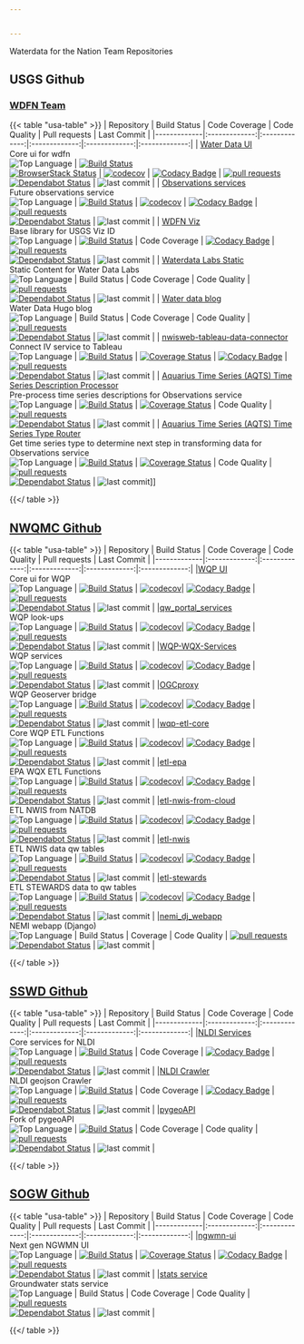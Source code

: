 ```yaml
---


---
```


Waterdata for the Nation Team Repositories

## USGS Github

### [WDFN Team](https://github.com/orgs/usgs/teams/wdfn/repositories)

{{< table "usa-table" >}}
| Repository    | Build Status  | Code Coverage  | Code Quality | Pull requests | Last Commit |
|-------------|:-------------:|:-------------:|:-------------:|:-------------:|:-------------:|
| [Water Data UI](https://github.com/usgs/waterdataui)<br>Core ui for wdfn <br>![Top Language](https://img.shields.io/github/languages/top/usgs/waterdataui.svg) | [![Build Status](https://travis-ci.org/usgs/waterdataui.svg?branch=master)](https://travis-ci.org/usgs/waterdataui) <br> [![BrowserStack Status](https://www.browserstack.com/automate/badge.svg?badge_key=bU1RYk13cEdnTUdmQkd0bzhyODFKNXVIbFdTa216WjdkYkM5UGVlaWNNYz0tLWtnR1ZwZC8rM0diajZXbXVTd1dlRmc9PQ==--0da980361af7531683a3e7245b74bd8bbb7875bc)](https://www.browserstack.com/automate/public-build/bU1RYk13cEdnTUdmQkd0bzhyODFKNXVIbFdTa216WjdkYkM5UGVlaWNNYz0tLWtnR1ZwZC8rM0diajZXbXVTd1dlRmc9PQ==--0da980361af7531683a3e7245b74bd8bbb7875bc) | [![codecov](https://codecov.io/gh/usgs/waterdataui/branch/master/graph/badge.svg)](https://codecov.io/gh/usgs/waterdataui) | [![Codacy Badge](https://api.codacy.com/project/badge/Grade/05497ebda0d2450bb11eba0e436f4360)](https://www.codacy.com/app/ayan/waterdataui?utm_source=github.com&amp;utm_medium=referral&amp;utm_content=usgs/waterdataui&amp;utm_campaign=Badge_Grade) | [![pull requests](https://img.shields.io/github/issues-pr/usgs/waterdataui.svg)](https://github.com/usgs/waterdataui/pulls) <br> [![Dependabot Status](https://api.dependabot.com/badges/status?host=github&repo=usgs/waterdataui)](https://dependabot.com) | ![last commit](https://img.shields.io/github/last-commit/usgs/waterdataui.svg) |
| [Observations services](https://github.com/usgs/time-series-services)<br>Future observations service <br> ![Top Language](https://img.shields.io/github/languages/top/usgs/time-series-services.svg) | [![Build Status](https://travis-ci.com/usgs/time-series-services.svg?branch=master)](https://travis-ci.com/usgs/time-series-services)  | [![codecov](https://codecov.io/gh/usgs/time-series-services/branch/master/graph/badge.svg)](https://codecov.io/gh/usgs/time-series-services)  | [![Codacy Badge](https://api.codacy.com/project/badge/Grade/1b57ae37d61a48078ee9b7b64204b463)](https://www.codacy.com/manual/usgs_wma_dev/time-series-services?utm_source=github.com&amp;utm_medium=referral&amp;utm_content=usgs/time-series-services&amp;utm_campaign=Badge_Grade) | [![pull requests](https://img.shields.io/github/issues-pr/usgs/time-series-services.svg)](https://github.com/usgs/time-series-services/pulls) <br> [![Dependabot Status](https://api.dependabot.com/badges/status?host=github&repo=usgs/time-series-services)](https://dependabot.com)   | ![last commit](https://img.shields.io/github/last-commit/usgs/time-series-services.svg) |
| [WDFN Viz](https://github.com/usgs/wdfn-viz)<br>Base library for USGS Viz ID<br>![Top Language](https://img.shields.io/github/languages/top/usgs/wdfn-viz.svg)  | [![Build Status](https://travis-ci.org/usgs/wdfn-viz.svg?branch=master)](https://travis-ci.org/usgs/wdfn-viz)  | Code Coverage  | [![Codacy Badge](https://api.codacy.com/project/badge/Grade/6faaca8b97f34929b141c4444d919e4e)](https://www.codacy.com/app/usgs_wma_dev/wdfn-viz?utm_source=github.com&amp;utm_medium=referral&amp;utm_content=usgs/wdfn-viz&amp;utm_campaign=Badge_Grade) | [![pull requests](https://img.shields.io/github/issues-pr/usgs/wdfn-viz.svg)](https://github.com/usgs/wdfn-viz/pulls) <br> [![Dependabot Status](https://api.dependabot.com/badges/status?host=github&repo=usgs/wdfn-viz)](https://dependabot.com)  | ![last commit](https://img.shields.io/github/last-commit/usgs/wdfn-viz.svg) |
| [Waterdata Labs Static](https://github.com/usgs/waterdata_labs)<br> Static Content for Water Data Labs<br>![Top Language](https://img.shields.io/github/languages/top/usgs/waterdata_labs.svg) | Build Status  | Code Coverage  | Code Quality | [![pull requests](https://img.shields.io/github/issues-pr/usgs/waterdata_labs.svg)](https://github.com/usgs/waterdata_labs/pulls) <br> [![Dependabot Status](https://api.dependabot.com/badges/status?host=github&repo=usgs/waterdata_labs)](https://dependabot.com) | ![last commit](https://img.shields.io/github/last-commit/usgs/waterdata_labs.svg) |
| [Water data blog](https://github.com/usgs/wdfn-blog)<br>Water Data Hugo blog<br>![Top Language](https://img.shields.io/github/languages/top/usgs/waterdataui.svg) | Build Status  | Code Coverage  | Code Quality | [![pull requests](https://img.shields.io/github/issues-pr/usgs/wdfn-blog.svg)](https://github.com/usgs/wdfn-blog/pulls) <br> [![Dependabot Status](https://api.dependabot.com/badges/status?host=github&repo=usgs/wdfn-blog)](https://dependabot.com)  | ![last commit](https://img.shields.io/github/last-commit/usgs/wdfn-blog.svg) |
| [nwisweb-tableau-data-connector](https://github.com/usgs/nwisweb-tableau-data-connector)<br>Connect IV service to Tableau<br>![Top Language](https://img.shields.io/github/languages/top/usgs/nwisweb-tableau-data-connector.svg) | [![Build Status](https://travis-ci.org/usgs/nwisweb-tableau-data-connector.svg?branch=master)](https://travis-ci.org/usgs/nwisweb-tableau-data-connector)  | [![Coverage Status](https://coveralls.io/repos/github/usgs/nwisweb-tableau-data-connector/badge.svg?branch=master)](https://coveralls.io/github/usgs/nwisweb-tableau-data-connector?branch=master)  | [![Codacy Badge](https://api.codacy.com/project/badge/Grade/69b4de1c8467444ab8e956083f904a72)](https://www.codacy.com/app/rsreenivasam-usgs/nwisweb-tableau-data-connector?utm_source=github.com&amp;utm_medium=referral&amp;utm_content=usgs/nwisweb-tableau-data-connector&amp;utm_campaign=Badge_Grade) | [![pull requests](https://img.shields.io/github/issues-pr/usgs/nwisweb-tableau-data-connector.svg)](https://github.com/usgs/nwisweb-tableau-data-connector/pulls) <br> [![Dependabot Status](https://api.dependabot.com/badges/status?host=github&repo=usgs/nwisweb-tableau-data-connector)](https://dependabot.com)  | ![last commit](https://img.shields.io/github/last-commit/usgs/nwisweb-tableau-data-connector.svg) |
| [Aquarius Time Series (AQTS) Time Series Description Processor](https://github.com/aqts-capture-ts-description)<br>Pre-process time series descriptions for Observations service<br>![Top Language](https://img.shields.io/github/languages/top/usgs/aqts-capture-ts-description.svg) | [![Build Status](https://travis-ci.org/usgs/aqts-capture-ts-description.svg?branch=master)](https://travis-ci.org/usgs/aqts-capture-ts-description)  | [![Coverage Status](https://coveralls.io/repos/github/usgs/aqts-capture-ts-description/badge.svg?branch=master)](https://coveralls.io/github/usgs/aqts-capture-ts-description?branch=master)  | Code Quality | [![pull requests](https://img.shields.io/github/issues-pr/usgs/aqts-capture-ts-description.svg)](https://github.com/usgs/aqts-capture-ts-description/pulls) <br> [![Dependabot Status](https://api.dependabot.com/badges/status?host=github&repo=usgs/aqts-capture-ts-description)](https://dependabot.com)  | ![last commit](https://img.shields.io/github/last-commit/usgs/aqts-capture-ts-description.svg) |
| [Aquarius Time Series (AQTS) Time Series Type Router](https://github.com/aqts-ts-type-router)<br>Get time series type to determine next step in transforming data for Observations service<br>![Top Language](https://img.shields.io/github/languages/top/usgs/aqts-ts-type-router.svg) | [![Build Status](https://travis-ci.org/usgs/aqts-ts-type-router.svg?branch=master)](https://travis-ci.org/usgs/aqts-ts-type-router)  | [![Coverage Status](https://coveralls.io/repos/github/usgs/aqts-ts-type-router/badge.svg?branch=master)](https://coveralls.io/github/usgs/aqts-ts-type-router?branch=master)  | Code Quality | [![pull requests](https://img.shields.io/github/issues-pr/usgs/aqts-ts-type-router.svg)](https://github.com/usgs/aqts-ts-type-router/pulls) <br> [![Dependabot Status](https://api.dependabot.com/badges/status?host=github&repo=usgs/aqts-ts-type-router)](https://dependabot.com)  | ![last commit](https://img.shields.io/github/last-commit/usgs/aqts-ts-type-router)]]

{{</ table >}}

## [NWQMC Github](https://github.com/NWQMC)

{{< table "usa-table" >}}
| Repository    | Build Status  | Code Coverage  | Code Quality | Pull requests | Last Commit |
|-------------|:-------------:|:-------------:|:-------------:|:-------------:|:-------------:|
|[WQP UI](https://github.com/NWQMC/WQP_UI) <br> Core ui for WQP <br> ![Top Language](https://img.shields.io/github/languages/top/nwqmc/WQP_UI.svg) | [![Build Status](https://travis-ci.org/NWQMC/WQP_UI.svg?branch=master)](https://travis-ci.org/NWQMC/WQP_UI) | [![codecov](https://codecov.io/gh/NWQMC/WQP_UI/branch/master/graph/badge.svg)](https://codecov.io/gh/NWQMC)| [![Codacy Badge](https://api.codacy.com/project/badge/Grade/b4640bae0bcc4a279222f9c422da9ac5)](https://app.codacy.com/app/usgs_wma_dev/WQP_UI?utm_source=github.com&utm_medium=referral&utm_content=NWQMC/WQP_UI&utm_campaign=badger) | [![pull requests](https://img.shields.io/github/issues-pr/nwqmc/WQP_UI.svg)](https://github.com/nwqmc/WQP_UI/pulls) <br> [![Dependabot Status](https://api.dependabot.com/badges/status?host=github&repo=NWQMC/WQP_UI)](https://dependabot.com) | ![last commit](https://img.shields.io/github/last-commit/nwqmc/WQP_UI.svg) |
|[qw_portal_services](https://github.com/NWQMC/qw_portal_services) <br> WQP look-ups <br> ![Top Language](https://img.shields.io/github/languages/top/NWQMC/qw_portal_services.svg) | [![Build Status](https://travis-ci.org/NWQMC/qw_portal_services.svg?branch=master)](https://travis-ci.org/NWQMC/qw_portal_services) | [![codecov](https://codecov.io/gh/NWQMC/qw_portal_services/branch/master/graph/badge.svg)](https://codecov.io/gh/NWQMC)| [![Codacy Badge](https://api.codacy.com/project/badge/Grade/34585f7c07cf4a39a7c691ec31c78820)](https://www.codacy.com/manual/usgs_wma_dev/qw_portal_services?utm_source=github.com&amp;utm_medium=referral&amp;utm_content=NWQMC/qw_portal_services&amp;utm_campaign=Badge_Grade) | [![pull requests](https://img.shields.io/github/issues-pr/NWQMC/qw_portal_services.svg)](https://github.com/nwqmc/WQP_UI/pulls) <br> [![Dependabot Status](https://api.dependabot.com/badges/status?host=github&repo=NWQMC/qw_portal_services)](https://dependabot.com) | ![last commit](https://img.shields.io/github/last-commit/NWQMC/qw_portal_services.svg) |
|[WQP-WQX-Services](https://github.com/NWQMC/WQP-WQX-Services) <br> WQP services <br> ![Top Language](https://img.shields.io/github/languages/top/NWQMC/WQP-WQX-Services.svg) | [![Build Status](https://travis-ci.org/NWQMC/WQP-WQX-Services.svg?branch=master)](https://travis-ci.org/NWQMC/WQP-WQX-Services) | [![codecov](https://codecov.io/gh/NWQMC/WQP-WQX-Services/branch/master/graph/badge.svg)](https://codecov.io/gh/NWQMC)| [![Codacy Badge](https://api.codacy.com/project/badge/Grade/cacec87c86f341959d2da7f17b59c310)](https://app.codacy.com/app/usgs_wma_dev/WQP-WQX-Services?utm_source=github.com&utm_medium=referral&utm_content=NWQMC/WQP-WQX-Services&utm_campaign=Badge_Grade_Settings) | [![pull requests](https://img.shields.io/github/issues-pr/NWQMC/WQP-WQX-Services.svg)](https://github.com/NWQMC/WQP-WQX-Services/pulls) <br> [![Dependabot Status](https://api.dependabot.com/badges/status?host=github&repo=NWQMC/WQP-WQX-Services)](https://dependabot.com) | ![last commit](https://img.shields.io/github/last-commit/NWQMC/WQP-WQX-Services.svg) |
|[OGCproxy](https://github.com/NWQMC/ogcproxy) <br> WQP Geoserver bridge <br> ![Top Language](https://img.shields.io/github/languages/top/NWQMC/ogcproxy.svg) | [![Build Status](https://travis-ci.org/NWQMC/ogcproxy.svg?branch=master)](https://travis-ci.org/NWQMC/ogcproxy) | [![codecov](https://codecov.io/gh/NWQMC/ogcproxy/branch/master/graph/badge.svg)](https://codecov.io/gh/NWQMC)| [![Codacy Badge](https://api.codacy.com/project/badge/Grade/1d214ec705a841aaa9a2046d4f4b0815)](https://www.codacy.com/app/usgs_wma_dev/ogcproxy?utm_source=github.com&amp;utm_medium=referral&amp;utm_content=NWQMC/ogcproxy&amp;utm_campaign=Badge_Grade) | [![pull requests](https://img.shields.io/github/issues-pr/NWQMC/ogcproxy.svg)](https://github.com/NWQMC/ogcproxy/pulls) <br> [![Dependabot Status](https://api.dependabot.com/badges/status?host=github&repo=NWQMC/ogcproxy)](https://dependabot.com) | ![last commit](https://img.shields.io/github/last-commit/NWQMC/ogcproxy.svg) |
|[wqp-etl-core](https://github.com/NWQMC/wqp-etl-core) <br>Core WQP ETL Functions <br> ![Top Language](https://img.shields.io/github/languages/top/NWQMC/wqp-etl-core.svg) | [![Build Status](https://travis-ci.org/NWQMC/wqp-etl-core.svg?branch=master)](https://travis-ci.org/NWQMC/wqp-etl-core) | [![codecov](https://codecov.io/gh/NWQMC/wqp-etl-core/branch/master/graph/badge.svg)](https://codecov.io/gh/NWQMC)| [![Codacy Badge](https://api.codacy.com/project/badge/Grade/970e9b1661e34fe2917af21d121ca58e)](https://app.codacy.com/app/usgs_wma_dev/wqp-etl-core?utm_source=github.com&utm_medium=referral&utm_content=NWQMC/wqp-etl-core&utm_campaign=Badge_Grade_Dashboard) | [![pull requests](https://img.shields.io/github/issues-pr/NWQMC/wqp-etl-core.svg)](https://github.com/NWQMC/wqp-etl-core/pulls) <br> [![Dependabot Status](https://api.dependabot.com/badges/status?host=github&repo=NWQMC/wqp-etl-core)](https://dependabot.com) | ![last commit](https://img.shields.io/github/last-commit/NWQMC/wqp-etl-core.svg) |
|[etl-epa](https://github.com/NWQMC/etl-epa) <br>EPA WQX ETL Functions <br> ![Top Language](https://img.shields.io/github/languages/top/NWQMC/etl-epa.svg) | [![Build Status](https://travis-ci.org/NWQMC/etl-epa.svg?branch=postgres)](https://travis-ci.org/NWQMC/etl-epa) | [![codecov](https://codecov.io/gh/NWQMC/etl-epa/branch/postgres/graph/badge.svg)](https://codecov.io/gh/NWQMC)| [![Codacy Badge](https://api.codacy.com/project/badge/Grade/70a8902cbf5c4b2ebf622fa0a42df585)](https://app.codacy.com/app/usgs_wma_dev/etl-epa?utm_source=github.com&utm_medium=referral&utm_content=NWQMC/etl-epa&utm_campaign=Badge_Grade_Dashboard) | [![pull requests](https://img.shields.io/github/issues-pr/NWQMC/etl-epa.svg)](https://github.com/NWQMC/etl-epa/pulls) <br> [![Dependabot Status](https://api.dependabot.com/badges/status?host=github&repo=NWQMC/etl-epa)](https://dependabot.com) | ![last commit](https://img.shields.io/github/last-commit/NWQMC/etl-epa.svg) |
|[etl-nwis-from-cloud](https://github.com/NWQMC/etl-nwis-from-cloud) <br>ETL NWIS from NATDB <br> ![Top Language](https://img.shields.io/github/languages/top/NWQMC/etl-nwis-from-cloud.svg) | [![Build Status](https://travis-ci.org/NWQMC/etl-nwis-from-cloud.svg?branch=master)](https://travis-ci.org/NWQMC/etl-nwis-from-cloud) | [![codecov](https://codecov.io/gh/NWQMC/etl-nwis-from-cloud/branch/master/graph/badge.svg)](https://codecov.io/gh/NWQMC)| [![Codacy Badge](https://api.codacy.com/project/badge/Grade/a2f49e368a69454a92a326b3e649f18e)](https://www.codacy.com/app/usgs_wma_dev/etl-nwis-from-cloud?utm_source=github.com&amp;utm_medium=referral&amp;utm_content=NWQMC/etl-nwis-from-cloud&amp;utm_campaign=Badge_Grade) | [![pull requests](https://img.shields.io/github/issues-pr/NWQMC/etl-nwis-from-cloud.svg)](https://github.com/NWQMC/etl-nwis-from-cloud/pulls) <br> [![Dependabot Status](https://api.dependabot.com/badges/status?host=github&repo=NWQMC/etl-nwis-from-cloud)](https://dependabot.com) | ![last commit](https://img.shields.io/github/last-commit/NWQMC/etl-nwis-from-cloud.svg) |
|[etl-nwis](https://github.com/NWQMC/etl-nwis) <br>ETL NWIS data qw tables<br> ![Top Language](https://img.shields.io/github/languages/top/NWQMC/etl-nwis.svg) | [![Build Status](https://travis-ci.org/NWQMC/etl-nwis.svg?branch=master)](https://travis-ci.org/NWQMC/etl-nwis) | [![codecov](https://codecov.io/gh/NWQMC/etl-nwis/branch/master/graph/badge.svg)](https://codecov.io/gh/NWQMC)| [![Codacy Badge](https://api.codacy.com/project/badge/Grade/9cfcbdbc3cb64ca5bc2f2b90da8f63d7)](https://www.codacy.com/app/usgs_wma_dev/etl-nwis?utm_source=github.com&amp;utm_medium=referral&amp;utm_content=NWQMC/etl-nwis&amp;utm_campaign=Badge_Grade) | [![pull requests](https://img.shields.io/github/issues-pr/NWQMC/etl-nwis.svg)](https://github.com/NWQMC/etl-nwis/pulls) <br> [![Dependabot Status](https://api.dependabot.com/badges/status?host=github&repo=NWQMC/etl-nwis)](https://dependabot.com) | ![last commit](https://img.shields.io/github/last-commit/NWQMC/etl-nwis.svg) |
|[etl-stewards](https://github.com/NWQMC/etl-stewards) <br>ETL STEWARDS data to qw tables<br> ![Top Language](https://img.shields.io/github/languages/top/NWQMC/etl-stewards.svg) | [![Build Status](https://travis-ci.org/NWQMC/etl-stewards.svg?branch=master)](https://travis-ci.org/NWQMC/etl-stewards) | [![codecov](https://codecov.io/gh/NWQMC/etl-stewards/branch/master/graph/badge.svg)](https://codecov.io/gh/NWQMC)| [![Codacy Badge](https://api.codacy.com/project/badge/Grade/92fd891cf75846cda0a5a817e2d7ebc7)](https://app.codacy.com/app/usgs_wma_dev/etl-stewards?utm_source=github.com&utm_medium=referral&utm_content=NWQMC/etl-stewards&utm_campaign=Badge_Grade_Settings) | [![pull requests](https://img.shields.io/github/issues-pr/NWQMC/etl-stewards.svg)](https://github.com/NWQMC/etl-stewards/pulls) <br> [![Dependabot Status](https://api.dependabot.com/badges/status?host=github&repo=NWQMC/etl-stewards)](https://dependabot.com) | ![last commit](https://img.shields.io/github/last-commit/NWQMC/etl-stewards.svg) |
|[nemi_dj_webapp](https://github.com/NWQMC/nemi_dj_webapp) <br>NEMI webapp (Django)<br> ![Top Language](https://img.shields.io/github/languages/top/NWQMC/nemi_dj_webapp.svg) | Build Status | Coverage | Code Quality | [![pull requests](https://img.shields.io/github/issues-pr/NWQMC/nemi_dj_webapp.svg)](https://github.com/NWQMC/nemi_dj_webapp/pulls) <br> [![Dependabot Status](https://api.dependabot.com/badges/status?host=github&repo=NWQMC/nemi_dj_webapp)](https://dependabot.com) | ![last commit](https://img.shields.io/github/last-commit/NWQMC/nemi_dj_webapp.svg) |


{{</ table >}}

## [SSWD Github](https://github.com/ACWI-SSWD)


{{< table "usa-table" >}}
| Repository    | Build Status  | Code Coverage  | Code Quality | Pull requests | Last Commit |
|-------------|:-------------:|:-------------:|:-------------:|:-------------:|:-------------:|
|[NLDI Services](https://github.com/ACWI-SSWD/nldi-services) <br> Core services for NLDI <br> ![Top Language](https://img.shields.io/github/languages/top/ACWI-SSWD/nldi-services) | [![Build Status](https://travis-ci.org/ACWI-SSWD/nldi-services.svg?branch=master)](https://travis-ci.org/ACWI-SSWD/nldi-services) | Code Coverage | [![Codacy Badge](https://api.codacy.com/project/badge/Grade/f0153ed6b07340bda3c04d6f05df6e8c)](https://app.codacy.com/app/usgs_wma_dev/nldi-services?utm_source=github.com&utm_medium=referral&utm_content=ACWI-SSWD/nldi-services&utm_campaign=Badge_Grade_Settings) | [![pull requests](https://img.shields.io/github/issues-pr/ACWI-SSWD/nldi-services.svg)](https://github.com/ACWI-SSWD/nldi-services/pulls) <br> [![Dependabot Status](https://api.dependabot.com/badges/status?host=github&repo=ACWI-SSWD/nldi-services)](https://dependabot.com) | ![last commit](https://img.shields.io/github/last-commit/ACWI-SSWD/nldi-services.svg) |
|[NLDI Crawler](https://github.com/ACWI-SSWD/nldi-crawler) <br> NLDI geojson Crawler<br> ![Top Language](https://img.shields.io/github/languages/top/ACWI-SSWD/nldi-crawler) | [![Build Status](https://travis-ci.org/ACWI-SSWD/nldi-crawler.svg?branch=master)](https://travis-ci.org/ACWI-SSWD/nldi-crawler) | Code Coverage | [![Codacy Badge](https://api.codacy.com/project/badge/Grade/3c8a9f8eef79461e86d37036830a2b49)](https://app.codacy.com/app/usgs_wma_dev/nldi-crawler?utm_source=github.com&utm_medium=referral&utm_content=ACWI-SSWD/nldi-crawler&utm_campaign=Badge_Grade_Settings) | [![pull requests](https://img.shields.io/github/issues-pr/ACWI-SSWD/nldi-crawler.svg)](https://github.com/ACWI-SSWD/nldi-crawler/pulls) <br> [![Dependabot Status](https://api.dependabot.com/badges/status?host=github&repo=ACWI-SSWD/nldi-crawler)](https://dependabot.com) | ![last commit](https://img.shields.io/github/last-commit/ACWI-SSWD/nldi-crawler.svg) |
|[pygeoAPI](https://github.com/ACWI-SSWD/pygeoapi) <br> Fork of pygeoAPI<br> ![Top Language](https://img.shields.io/github/languages/top/ACWI-SSWD/pygeoapi) | [![Build Status](https://travis-ci.org/ACWI-SSWD/pygeoapi.svg?branch=master)](https://travis-ci.org/ACWI-SSWD/pygeoapi) | Code Coverage | Code quality | [![pull requests](https://img.shields.io/github/issues-pr/ACWI-SSWD/pygeoapi.svg)](https://github.com/ACWI-SSWD/pygeoapi/pulls) <br> [![Dependabot Status](https://api.dependabot.com/badges/status?host=github&repo=ACWI-SSWD/pygeoapi)](https://dependabot.com) | ![last commit](https://img.shields.io/github/last-commit/ACWI-SSWD/pygeoapi.svg) |

{{</ table >}}


## [SOGW Github](https://github.com/ACWI-SOGW)


{{< table "usa-table" >}}
| Repository    | Build Status  | Code Coverage  | Code Quality | Pull requests | Last Commit |
|-------------|:-------------:|:-------------:|:-------------:|:-------------:|:-------------:|
|[ngwmn-ui](https://github.com/ACWI-SOGW/ngwmn-ui) <br> Next gen NGWMN UI  <br> ![Top Language](https://img.shields.io/github/languages/top/ACWI-SOGW/ngwmn-ui) | [![Build Status](https://travis-ci.org/ACWI-SOGW/ngwmn-ui.svg?branch=master)](https://travis-ci.org/ACWI-SOGW/ngwmn-ui) | [![Coverage Status](https://coveralls.io/repos/github/ACWI-SOGW/ngwmn-ui/badge.svg?branch=master)](https://coveralls.io/github/ACWI-SOGW/ngwmn-ui?branch=master) | [![Codacy Badge](https://api.codacy.com/project/badge/Grade/61e570071f1f4226bcaa6bd20347f5c6)](https://www.codacy.com/app/usgs_wma_dev/ngwmn-ui?utm_source=github.com&amp;utm_medium=referral&amp;utm_content=ACWI-SOGW/ngwmn-ui&amp;utm_campaign=Badge_Grade) | [![pull requests](https://img.shields.io/github/issues-pr/ACWI-SOGW/ngwmn-ui.svg)](https://github.com/ACWI-SOGW/ngwmn-ui/pulls) <br> [![Dependabot Status](https://api.dependabot.com/badges/status?host=github&repo=ACWI-SOGW/ngwmn-ui)](https://dependabot.com) | ![last commit](https://img.shields.io/github/last-commit/ACWI-SOGW/ngwmn-ui.svg) |
|[stats service](https://github.com/ACWI-SOGW/statistics) <br> Groundwater stats service<br> ![Top Language](https://img.shields.io/github/languages/top/ACWI-SOGW/statistics) | Build Status | Code Coverage | Code Quality | [![pull requests](https://img.shields.io/github/issues-pr/ACWI-SOGW/statistics.svg)](https://github.com/ACWI-SOGW/statistics/pulls) <br> [![Dependabot Status](https://api.dependabot.com/badges/status?host=github&repo=ACWI-SOGW/statistics)](https://dependabot.com) | ![last commit](https://img.shields.io/github/last-commit/ACWI-SOGW/statistics.svg) |

{{</ table >}}